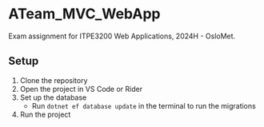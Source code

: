 # ATeam_MVC_WebApp
Exam assignment for ITPE3200 Web Applications, 2024H - OsloMet.

## Setup
1. Clone the repository
2. Open the project in VS Code or Rider
3. Set up the database
    - Run ```dotnet ef database update``` in the terminal to run the migrations
4. Run the project